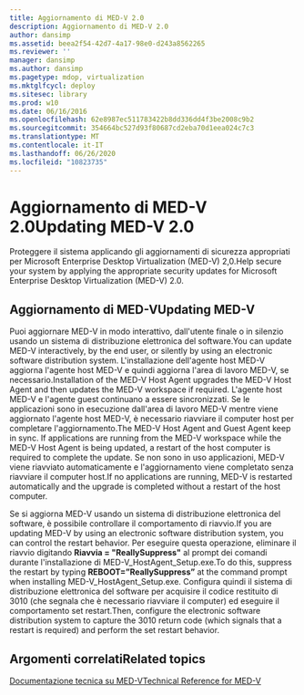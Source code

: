 ```yaml
---
title: Aggiornamento di MED-V 2.0
description: Aggiornamento di MED-V 2.0
author: dansimp
ms.assetid: beea2f54-42d7-4a17-98e0-d243a8562265
ms.reviewer: ''
manager: dansimp
ms.author: dansimp
ms.pagetype: mdop, virtualization
ms.mktglfcycl: deploy
ms.sitesec: library
ms.prod: w10
ms.date: 06/16/2016
ms.openlocfilehash: 62e8987ec511783422b8dd336dd4f3be2008c9b2
ms.sourcegitcommit: 354664bc527d93f80687cd2eba70d1eea024c7c3
ms.translationtype: MT
ms.contentlocale: it-IT
ms.lasthandoff: 06/26/2020
ms.locfileid: "10823735"
---
```

# <span data-ttu-id="cbdfb-103">Aggiornamento di MED-V 2.0</span><span class="sxs-lookup"><span data-stu-id="cbdfb-103">Updating MED-V 2.0</span></span>


<span data-ttu-id="cbdfb-104">Proteggere il sistema applicando gli aggiornamenti di sicurezza appropriati per Microsoft Enterprise Desktop Virtualization (MED-V) 2,0.</span><span class="sxs-lookup"><span data-stu-id="cbdfb-104">Help secure your system by applying the appropriate security updates for Microsoft Enterprise Desktop Virtualization (MED-V) 2.0.</span></span>

## <span data-ttu-id="cbdfb-105">Aggiornamento di MED-V</span><span class="sxs-lookup"><span data-stu-id="cbdfb-105">Updating MED-V</span></span>


<span data-ttu-id="cbdfb-106">Puoi aggiornare MED-V in modo interattivo, dall'utente finale o in silenzio usando un sistema di distribuzione elettronica del software.</span><span class="sxs-lookup"><span data-stu-id="cbdfb-106">You can update MED-V interactively, by the end user, or silently by using an electronic software distribution system.</span></span> <span data-ttu-id="cbdfb-107">L'installazione dell'agente host MED-V aggiorna l'agente host MED-V e quindi aggiorna l'area di lavoro MED-V, se necessario.</span><span class="sxs-lookup"><span data-stu-id="cbdfb-107">Installation of the MED-V Host Agent upgrades the MED-V Host Agent and then updates the MED-V workspace if required.</span></span> <span data-ttu-id="cbdfb-108">L'agente host MED-V e l'agente guest continuano a essere sincronizzati. Se le applicazioni sono in esecuzione dall'area di lavoro MED-V mentre viene aggiornato l'agente host MED-V, è necessario riavviare il computer host per completare l'aggiornamento.</span><span class="sxs-lookup"><span data-stu-id="cbdfb-108">The MED-V Host Agent and Guest Agent keep in sync. If applications are running from the MED-V workspace while the MED-V Host Agent is being updated, a restart of the host computer is required to complete the update.</span></span> <span data-ttu-id="cbdfb-109">Se non sono in uso applicazioni, MED-V viene riavviato automaticamente e l'aggiornamento viene completato senza riavviare il computer host.</span><span class="sxs-lookup"><span data-stu-id="cbdfb-109">If no applications are running, MED-V is restarted automatically and the upgrade is completed without a restart of the host computer.</span></span>

<span data-ttu-id="cbdfb-110">Se si aggiorna MED-V usando un sistema di distribuzione elettronica del software, è possibile controllare il comportamento di riavvio.</span><span class="sxs-lookup"><span data-stu-id="cbdfb-110">If you are updating MED-V by using an electronic software distribution system, you can control the restart behavior.</span></span> <span data-ttu-id="cbdfb-111">Per eseguire questa operazione, eliminare il riavvio digitando **Riavvia = "ReallySuppress"** al prompt dei comandi durante l'installazione di MED-V\_HostAgent\_Setup.exe.</span><span class="sxs-lookup"><span data-stu-id="cbdfb-111">To do this, suppress the restart by typing **REBOOT=”ReallySuppress”** at the command prompt when installing MED-V\_HostAgent\_Setup.exe.</span></span> <span data-ttu-id="cbdfb-112">Configura quindi il sistema di distribuzione elettronica del software per acquisire il codice restituito di 3010 (che segnala che è necessario riavviare il computer) ed eseguire il comportamento set restart.</span><span class="sxs-lookup"><span data-stu-id="cbdfb-112">Then, configure the electronic software distribution system to capture the 3010 return code (which signals that a restart is required) and perform the set restart behavior.</span></span>

## <span data-ttu-id="cbdfb-113">Argomenti correlati</span><span class="sxs-lookup"><span data-stu-id="cbdfb-113">Related topics</span></span>


[<span data-ttu-id="cbdfb-114">Documentazione tecnica su MED-V</span><span class="sxs-lookup"><span data-stu-id="cbdfb-114">Technical Reference for MED-V</span></span>](technical-reference-for-med-v.md)

 

 





